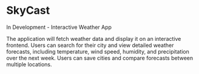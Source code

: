 # SkyCast

In Development - Interactive Weather App

The application will fetch weather data and display it on an interactive frontend. Users can search for their city and view detailed weather forecasts, including temperature, wind speed, humidity, and precipitation over the next week. Users can save cities and compare forecasts between multiple locations.
